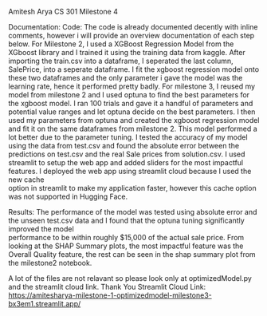 Amitesh Arya
CS 301
Milestone 4

Documentation:
  Code:
    The code is already documented decently with inline comments, however i will provide an overview documentation of each step below.
    For Milestone 2, I used a XGBoost Regression Model from the XGboost library and I trained it using the training data from kaggle. After importing the train.csv into a     dataframe, I seperated the last column, SalePrice, into a seperate dataframe. I fit the xgboost regression model onto these two dataframes and the only parameter i       gave the model was the learning rate, hence it performed pretty badly.
    For milestone 3, I reused my model from milestone 2 and I used optuna to find the best parameters for the xgboost model. 
    I ran 100 trials and gave it a handful of parameters and potential value ranges and let optuna decide on the best parameters. I then used my parameters from optuna and created the xgboost regression model and fit it on the same dataframes from milestone 2. This model performed a lot better due to the parameter tuning. I tested the accuracy of my model using the data from test.csv and found the absolute error between the predictions on test.csv and the real Sale prices from solution.csv.
    I used streamlit to setup the web app and added sliders for the most impactful features. I deployed the web app using streamlit cloud because I used the new cache  
    option in streamlit to make my application faster, however this cache option was not supported in Hugging Face.
  
  
  Results:
    The performance of the model was tested using absolute error and the unseen test.csv data and I found that the optuna tuning significantly improved the model   
    performance to be within roughly $15,000 of the actual sale price. From looking at the SHAP Summary plots, the most impactful feature was the Overall Quality feature,     the rest can be seen in the shap summary plot from the milestone2 notebook. 


A lot of the files are not relavant so please look only at optimizedModel.py and the streamlit cloud link. Thank You
Streamlit Cloud Link: https://amitesharya-milestone-1-optimizedmodel-milestone3-bx3em1.streamlit.app/
